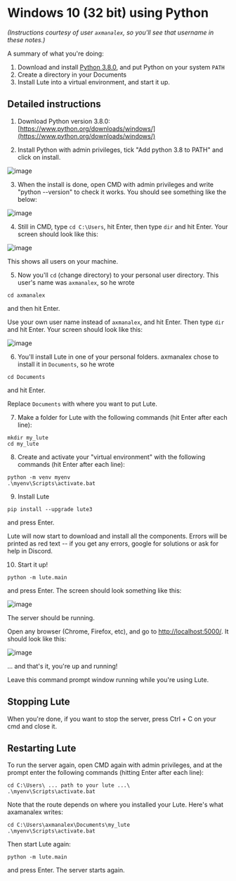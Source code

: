 # Windows 10 (32 bit) using Python

_(Instructions courtesy of user `axmanalex`, so you'll see that username in these notes.)_

A summary of what you're doing:

1. Download and install [Python 3.8.0](https://www.python.org/downloads/windows/), and put Python on your system `PATH`
2. Create a directory in your Documents
3. Install Lute into a virtual environment, and start it up.

## Detailed instructions

1. Download Python version 3.8.0: [https://www.python.org/downloads/windows/](https://www.python.org/downloads/windows/)

2. Install Python with admin privileges, tick "Add python 3.8 to PATH" and click on install.

![image](https://github.com/jzohrab/lute-manual/assets/1637133/52105794-4649-40f9-ad7b-55276f6f50ef)

3. When the install is done, open CMD with admin privileges and write "python --version" to check it works.  You should see something like the below:

![image](https://github.com/jzohrab/lute-manual/assets/1637133/edb84be8-f4a4-4177-902b-48b52ce253ea)

4. Still in CMD, type `cd C:\Users`, hit Enter, then type `dir` and hit Enter.  Your screen should look like this:

![image](https://github.com/jzohrab/lute-manual/assets/1637133/3efbbed8-cbf2-458d-9ddc-ae53a2c19457)

This shows all users on your machine.

5. Now you'll `cd` (change directory) to your personal user directory.  This user's name was `axmanalex`, so he wrote

```
cd axmanalex
```

and then hit Enter.

Use your own user name instead of `axmanalex`, and hit Enter.  Then type `dir` and hit Enter.  Your screen should look like this:

![image](https://github.com/jzohrab/lute-manual/assets/1637133/db212851-729f-44d1-8456-2d4d904430c2)

6. You'll install Lute in one of your personal folders.  axmanalex chose to install it in `Documents`, so he wrote

```
cd Documents
```

and hit Enter.

Replace `Documents` with where you want to put Lute.

7. Make a folder for Lute with the following commands (hit Enter after each line):

```
mkdir my_lute
cd my_lute
```

8. Create and activate your "virtual environment" with the following commands (hit Enter after each line):

```
python -m venv myenv
.\myenv\Scripts\activate.bat
```

9. Install Lute

```
pip install --upgrade lute3
```

and press Enter.
 
Lute will now start to download and install all the components.  Errors will be printed as red text -- if you get any errors, google for solutions or ask for help in Discord.

10. Start it up!

```
python -m lute.main
```

and press Enter.  The screen should look something like this:

![image](https://github.com/jzohrab/lute-manual/assets/1637133/038e2e6d-82b3-4f5b-b334-5bef574bec21)

The server should be running.

Open any browser (Chrome, Firefox, etc), and go to [http://localhost:5000/](http://localhost:5000/).  It should look like this:

![image](https://github.com/jzohrab/lute-manual/assets/1637133/0f9702d1-a3df-461c-baf8-0109af983f9d)

... and that's it, you're up and running!

Leave this command prompt window running while you're using Lute.

## Stopping Lute

When you're done, if you want to stop the server, press Ctrl + C on your cmd and close it.

## Restarting Lute

To run the server again, open CMD again with admin privileges, and at the prompt enter the following commands (hitting Enter after each line):

```
cd C:\Users\ ... path to your lute ...\
.\myenv\Scripts\activate.bat
```

Note that the route depends on where you installed your Lute.  Here's what axamanalex writes:

```
cd C:\Users\axmanalex\Documents\my_lute
.\myenv\Scripts\activate.bat
```

Then start Lute again:

```
python -m lute.main
```

and press Enter.  The server starts again.
